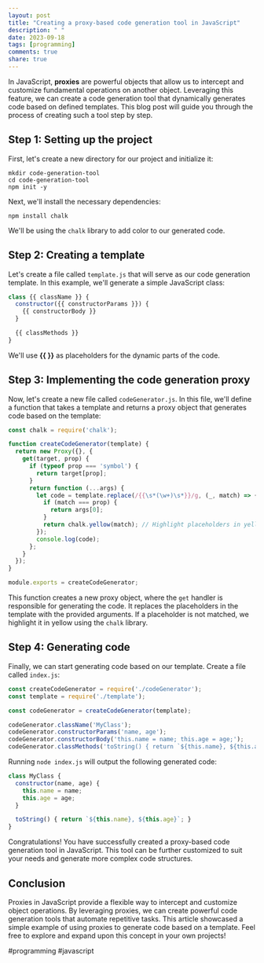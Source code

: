```yaml
---
layout: post
title: "Creating a proxy-based code generation tool in JavaScript"
description: " "
date: 2023-09-18
tags: [programming]
comments: true
share: true
---
```


In JavaScript, **proxies** are powerful objects that allow us to intercept and customize fundamental operations on another object. Leveraging this feature, we can create a code generation tool that dynamically generates code based on defined templates. This blog post will guide you through the process of creating such a tool step by step.

## Step 1: Setting up the project

First, let's create a new directory for our project and initialize it:

```shell
mkdir code-generation-tool
cd code-generation-tool
npm init -y
```

Next, we'll install the necessary dependencies:

```shell
npm install chalk
```

We'll be using the `chalk` library to add color to our generated code.

## Step 2: Creating a template

Let's create a file called `template.js` that will serve as our code generation template. In this example, we'll generate a simple JavaScript class:

```javascript
class {{ className }} {
  constructor({{ constructorParams }}) {
    {{ constructorBody }}
  }

  {{ classMethods }}
}
```

We'll use **{{ }}** as placeholders for the dynamic parts of the code.

## Step 3: Implementing the code generation proxy

Now, let's create a new file called `codeGenerator.js`. In this file, we'll define a function that takes a template and returns a proxy object that generates code based on the template:

```javascript
const chalk = require('chalk');

function createCodeGenerator(template) {
  return new Proxy({}, {
    get(target, prop) {
      if (typeof prop === 'symbol') {
        return target[prop];
      }
      return function (...args) {
        let code = template.replace(/{{\s*(\w+)\s*}}/g, (_, match) => {
          if (match === prop) {
            return args[0];
          }
          return chalk.yellow(match); // Highlight placeholders in yellow
        });
        console.log(code);
      };
    }
  });
}

module.exports = createCodeGenerator;
```

This function creates a new proxy object, where the `get` handler is responsible for generating the code. It replaces the placeholders in the template with the provided arguments. If a placeholder is not matched, we highlight it in yellow using the `chalk` library.

## Step 4: Generating code

Finally, we can start generating code based on our template. Create a file called `index.js`:

```javascript
const createCodeGenerator = require('./codeGenerator');
const template = require('./template');

const codeGenerator = createCodeGenerator(template);

codeGenerator.className('MyClass');
codeGenerator.constructorParams('name, age');
codeGenerator.constructorBody('this.name = name; this.age = age;');
codeGenerator.classMethods('toString() { return `${this.name}, ${this.age}`; }');
```

Running `node index.js` will output the following generated code:

```javascript
class MyClass {
  constructor(name, age) {
    this.name = name;
    this.age = age;
  }

  toString() { return `${this.name}, ${this.age}`; }
}
```

Congratulations! You have successfully created a proxy-based code generation tool in JavaScript. This tool can be further customized to suit your needs and generate more complex code structures.

## Conclusion

Proxies in JavaScript provide a flexible way to intercept and customize object operations. By leveraging proxies, we can create powerful code generation tools that automate repetitive tasks. This article showcased a simple example of using proxies to generate code based on a template. Feel free to explore and expand upon this concept in your own projects!

#programming #javascript